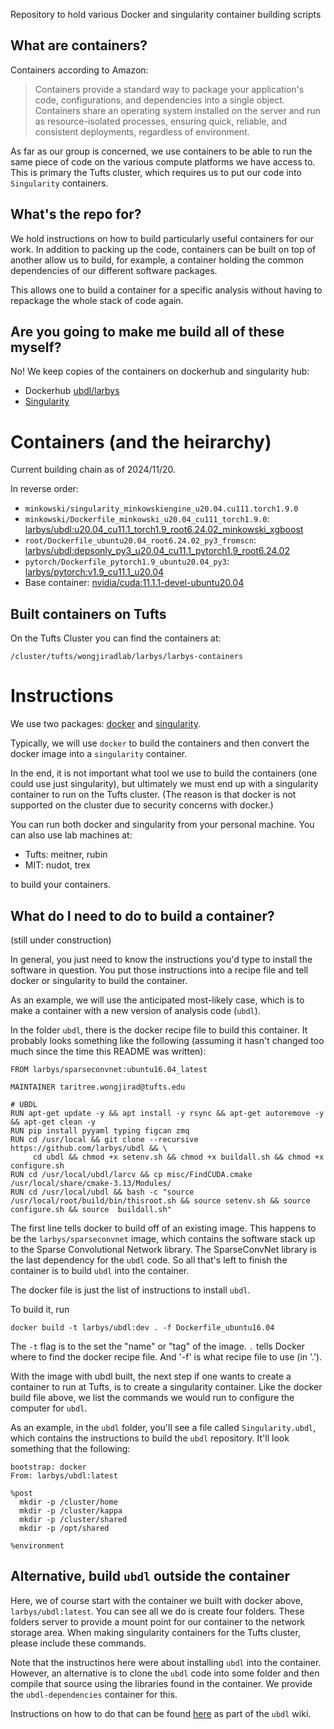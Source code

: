Repository to hold various Docker and singularity container building scripts


## What are containers?

Containers according to Amazon:

>Containers provide a standard way to package your application's code, configurations, and dependencies into a single object.
>Containers share an operating system installed on the server and run as resource-isolated processes, ensuring quick,
>reliable, and consistent deployments, regardless of environment.

As far as our group is concerned, we use containers to be able to run the same piece of code on
the various compute platforms we have access to.
This is primary the Tufts cluster, which requires us to put our code into `Singularity` containers.

## What's the repo for?

We hold instructions on how to build particularly useful containers for our work.
In addition to packing up the code, containers can be built on top of another allow us to build, for example,
a container holding the common dependencies of our different software packages.

This allows one to build a container for a specific analysis without having to repackage the whole stack of code again.

## Are you going to make me build all of these myself?

No! We keep copies of the containers on dockerhub and singularity hub:

* Dockerhub [ubdl/larbys](https://hub.docker.com/r/larbys/ubdl)
* [Singularity](https://www.singularity-hub.org/collections/2494)

# Containers (and the heirarchy)

Current building chain as of 2024/11/20.

In reverse order:

  * `minkowski/singularity_minkowskiengine_u20.04.cu111.torch1.9.0`
  * `minkowski/Dockerfile_minkowski_u20.04_cu111_torch1.9.0`: [larbys/ubdl:u20.04_cu11.1_torch1.9_root6.24.02_minkowski_xgboost](https://hub.docker.com/layers/larbys/ubdl/u20.04_cu11.1_torch1.9_root6.24.02_minkowski_xgboost/images/sha256-5d55750df04b558e04c73301a4c25d8044f50fcc9a7dc290b84b42c96b3f2f8b?context=repo)
  * `root/Dockerfile_ubuntu20.04_root6.24.02_py3_fromscn`: [larbys/ubdl:depsonly_py3_u20.04_cu11.1_pytorch1.9_root6.24.02](https://hub.docker.com/layers/larbys/ubdl/depsonly_py3_u20.04_cu11.1_pytorch1.9_root6.24.02/images/sha256-470b0eb0c9a7fc73c878afced9680ee5eb7fb82bda66ea05474b2acb39a19107?context=repo)
  * `pytorch/Dockerfile_pytorch1.9_ubuntu20.04_py3`: [larbys/pytorch:v1.9_cu11.1_u20.04](https://hub.docker.com/layers/larbys/pytorch/v1.9_cu11.1_u20.04/images/sha256-f50c17ae703222365513391717881f617b28752e3cec571fca860b9e76734376?context=repo)
  * Base container: [nvidia/cuda:11.1.1-devel-ubuntu20.04](https://hub.docker.com/layers/nvidia/cuda/11.1.1-devel-ubuntu20.04/images/sha256-299cd42d4c364516bd120fa8097b0397cac6c962e3761ef822656e5c5a25ea40?context=explore)


## Built containers on Tufts

On the Tufts Cluster you can find the containers at:

    /cluster/tufts/wongjiradlab/larbys/larbys-containers

# Instructions

We use two packages: [docker](https://www.docker.com/why-docker) and [singularity](https://www.sylabs.io/singularity/).

Typically, we will use `docker` to build the containers and then convert the docker image into a `singularity` container.

In the end, it is not important what tool we use to build the containers (one could use just singularity), but ultimately we must end up with a singularity container to run on the Tufts cluster.  (The reason is that docker is not supported on the cluster due to security concerns with docker.)

You can run both docker and singularity from your personal machine. You can also use lab machines at:

* Tufts: meitner, rubin
* MIT: nudot, trex

to build your containers.


## What do I need to do to build a container?

(still under construction)

In general, you just need to know the instructions you'd type to install the software in question. 
You put those instructions into a recipe file and tell docker or singularity to build the container.

As an example, we will use the anticipated most-likely case, which is to make a container with a new version of analysis code (`ubdl`).

In the folder `ubdl`, there is the docker recipe file to build this container.
It probably looks something like the following (assuming it hasn't changed too much since the time this README was written):

```
FROM larbys/sparseconvnet:ubuntu16.04_latest

MAINTAINER taritree.wongjirad@tufts.edu

# UBDL
RUN apt-get update -y && apt install -y rsync && apt-get autoremove -y && apt-get clean -y
RUN pip install pyyaml typing figcan zmq
RUN cd /usr/local && git clone --recursive https://github.com/larbys/ubdl && \
     cd ubdl && chmod +x setenv.sh && chmod +x buildall.sh && chmod +x configure.sh
RUN cd /usr/local/ubdl/larcv && cp misc/FindCUDA.cmake /usr/local/share/cmake-3.13/Modules/
RUN cd /usr/local/ubdl && bash -c "source /usr/local/root/build/bin/thisroot.sh && source setenv.sh && source configure.sh && source  buildall.sh"
```

The first line tells docker to build off of an existing image.
This happens to be the `larbys/sparseconvnet` image,
which contains the software stack up to the Sparse Convolutional Network library.
The SparseConvNet library is the last dependency for the `ubdl` code.
So all that's left to finish the container is to build `ubdl` into the container.

The docker file is just the list of instructions to install `ubdl`.

To build it, run

    docker build -t larbys/ubdl:dev . -f Dockerfile_ubuntu16.04

The `-t` flag is to the set the "name" or "tag" of the image.
`.` tells Docker where to find the docker recipe file.
And '-f' is what recipe file to use (in '.').

With the image with ubdl built, the next step if one wants to create a container to run
at Tufts, is to create a singularity container.
Like the docker build file above,
we list the commands we would run to configure the computer for `ubdl`.

As an example, in the `ubdl` folder,
you'll see a file called `Singularity.ubdl`,
which contains the instructions to build the `ubdl` repository.
It'll look something that the following:

```
bootstrap: docker
From: larbys/ubdl:latest

%post
  mkdir -p /cluster/home
  mkdir -p /cluster/kappa
  mkdir -p /cluster/shared
  mkdir -p /opt/shared

%environment

```

## Alternative, build `ubdl` outside the container

Here, we of course start with the container we built with docker above, `larbys/ubdl:latest`.
You can see all we do is create four folders.
These folders server to provide a mount point for our container to the network storage area.
When making singularity containers for the Tufts cluster,
please include these commands.

Note that the instructinos here were about installing `ubdl` into the container.
However, an alternative is to clone the `ubdl` code into some folder and then compile that source
using the libraries found in the container.
We provide the `ubdl-dependencies` container for this.

Instructions on how to do that can be found [here](https://github.com/LArbys/ubdl/wiki/Build-development-copy-of-UBDL-with-container)
as part of the `ubdl` wiki.